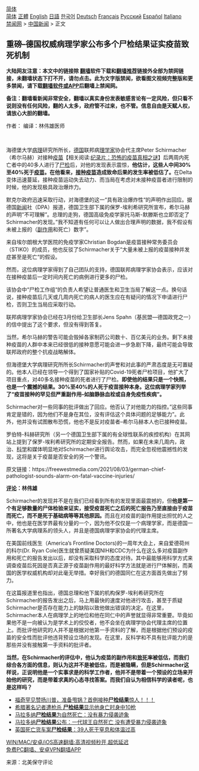  <!-- 面包屑导航 --> <div class="breadcrumb"><!-- GTranslate: https://gtranslate.io/ -->  <div class="switcher notranslate">  <div class="selected">  <a href="#" onclick="return false;"> 简体</a>  </div>  <div class="option">  <a href="https://www.bannedbook.org" onclick="doGTranslate('zh-CN|zh-CN');jQuery('div.switcher div.selected a').html(jQuery(this).html());return false;" title="简体中文" class="nturl selected"> 简体</a>  <a href="https://www.bannedbook.org/zh-tw/" onclick="doGTranslate('zh-CN|zh-TW');jQuery('div.switcher div.selected a').html(jQuery(this).html());return false;" title="繁體中文" class="nturl"> 正體</a>  <a href="https://www.bannedbook.org/en/" onclick="doGTranslate('zh-CN|en');jQuery('div.switcher div.selected a').html(jQuery(this).html());return false;" title="English" class="nturl"> English</a>  <a href="https://www.bannedbook.org/ja/" onclick="doGTranslate('zh-CN|ja');jQuery('div.switcher div.selected a').html(jQuery(this).html());return false;" title="日本語" class="nturl"> 日語</a>  <a href="https://www.bannedbook.org/ko/" onclick="doGTranslate('zh-CN|ko');jQuery('div.switcher div.selected a').html(jQuery(this).html());return false;" title="한국어" class="nturl"> 한국어</a>  <a href="https://www.bannedbook.org/de/" onclick="doGTranslate('zh-CN|de');jQuery('div.switcher div.selected a').html(jQuery(this).html());return false;" title="Deutsch" class="nturl"> Deutsch</a>  <a href="https://www.bannedbook.org/fr/" onclick="doGTranslate('zh-CN|fr');jQuery('div.switcher div.selected a').html(jQuery(this).html());return false;" title="Français" class="nturl"> Français</a>  <a href="https://www.bannedbook.org/ru/" onclick="doGTranslate('zh-CN|ru');jQuery('div.switcher div.selected a').html(jQuery(this).html());return false;" title="Русский" class="nturl"> Русский</a>  <a href="https://www.bannedbook.org/es/" onclick="doGTranslate('zh-CN|es');jQuery('div.switcher div.selected a').html(jQuery(this).html());return false;" title="Español" class="nturl"> Español</a>  <a href="https://www.bannedbook.org/it/" onclick="doGTranslate('zh-CN|it');jQuery('div.switcher div.selected a').html(jQuery(this).html());return false;" title="Italiano" class="nturl"> Italiano</a>  </div>  </div>      <div class='breadcrumb-sub'><!-- Breadcrumb NavXT 6.3.0 --> <a href="https://www.bannedbook.org/" class="home">禁闻网</a> &gt; <a href="https://www.bannedbook.org/bnews/cnnews/" class="category">中国新闻</a> &gt; 正文</div></div><h2>重磅–德国权威病理学家公布多个尸检结果证实疫苗致死机制</h2> <p class="notice"><b>大陆网友注意：本文中的链接除 <a href="https://github.com/bannedbook/fanqiang" >翻墙</a>软件下载和<a href="https://github.com/killgcd/justmysocks/blob/master/README.md">翻墙推荐</a>链接外全部为禁网链接，未翻墙状态下打不开，请勿点击。此为文字版禁闻，欲看图文视频完整版和更多禁闻，请下载<a href="https://github.com/bannedbook/fanqiang">翻墙软件或APP</a>后翻墙上禁闻网。</p><p>备注：翻墙看新闻非常安全，翻墙以真实身份发表敏感言论有一定风险，但只看不说则没有任何风险，翻的人太多，政府管不过来，也不管。信息自由是天赋人权，请放心大胆的翻墙。</b></p>  <div class="entry"> <p>作者： 编译：林伟雄医师</p> <p id="conimg">&nbsp;</p> <p>海德堡大学<a href="https://www.bannedbook.org/bnews/tag/%E7%97%85%E7%90%86/" class="st_tag internal_tag" rel="tag" title="标签 病理 下的日志">病理</a>研究所所长，<a href="https://www.bannedbook.org/bnews/tag/%e5%be%b7%e5%9b%bd/" class="st_tag internal_tag" rel="tag" title="标签 德国 下的日志">德国</a>联邦病<a href="https://www.bannedbook.org/bnews/tag/%E7%90%86%E5%AD%A6%E5%AE%B6/" class="st_tag internal_tag" rel="tag" title="标签 理学家 下的日志">理学家</a>协会代主席Peter Schirmacher（希尔马赫）对接种<span class='wp_keywordlink'><a href="https://www.bannedbook.org/bnews/tculture/20160630/551027.html" title="疫苗" target="_blank">疫苗</a></span>【相关阅读:<a href='https://www.bannedbook.org/bnews/topimagenews/20180408/925060.html' target='_blank'>纪录片：恐怖的疫苗真相之谜</a>】后两周内死亡者中的40多人进行了<a href="https://www.bannedbook.org/bnews/tag/%E5%B0%B8%E6%A3%80/" class="st_tag internal_tag" rel="tag" title="标签 尸检 下的日志">尸检</a>后，对他的发现表示震惊，<strong>他估计，这些人中间30%至40%死于<a href="https://www.bannedbook.org/bnews/tag/%e7%96%ab%e8%8b%97/" class="st_tag internal_tag" rel="tag" title="标签 疫苗 下的日志">疫苗</a>。在他看来，<a href="https://www.bannedbook.org/bnews/tag/%E6%8E%A5%E7%A7%8D%E7%96%AB%E8%8B%97/" class="st_tag internal_tag" rel="tag" title="标签 接种疫苗 下的日志">接种疫苗</a>造成致命后果的发生率被低估了。</strong>在Delta变体迅速蔓延，接种疫苗运动失去动力、而当局在考虑对未接种疫苗者进行限制的时候，他的发现极具政治爆炸力。</p> <p>默克尔政府迅速采取行动，对海德堡的这一“具有政治爆炸性“的声明作出回应。据德国<span class='wp_keywordlink_affiliate'><a href="https://www.bannedbook.org/" title="新闻">新闻</a></span>社（DPA）报道，德国卫生部下属的保罗-埃利希研究所宣布，希尔马赫的声明”不可理解”。总理的走狗，德国高级免疫学家托马斯-默滕斯也立即否定了Schirmacher的发现。”我不知道有任何可以让人做出合理声明的数据，我不假设有未被上报的（<a href="https://www.bannedbook.org/bnews/tag/%E5%89%AF%E4%BD%9C%E7%94%A8/" class="st_tag internal_tag" rel="tag" title="标签 副作用 下的日志">副作用</a>和死亡）数字”。</p> <p>来自埃尔朗根大学医院的免疫学家Christian Bogdan是疫苗接种常务委员会（STIKO）的成员，他也反驳了Schirmacher关于“大量未被上报的疫苗接种并发症甚至是死亡“的假设。</p>  <p>然而，这位病理学家得到了自己团队的支持，德国联邦病理学家协会表示，应该对在接种疫苗后一定时间内死亡的病例进行更多的尸检。</p> <p>该协会中“尸检工作组“的负责人希望让普通医生和卫生当局了解这一点。换句话说，接种疫苗后几天或几周内死亡的病人的医生应在有疑问的情况下申请进行尸检，否则卫生当局应采取行动。</p> <p>联邦病理学家协会已经在3月份给卫生部长Jens Spahn（基民盟—德国政党之一）的信中提出了这个要求，但没有得到答复。</p> <p>当然，希尔马赫的警告可能会毁掉各家制药公司数十、百亿美元的业务。剩下未接种疫苗的人群中本来已经很低的接种意愿可能会进一步急剧下降，最终可能会导致联邦政府的整个抗疫战略解体。</p> <p>但海德堡大学病理研究所所长Schirmacher的声誉和对此事的严肃态度是无可置疑的。他本人已经在领导一个得到了国家补贴的Covid-19死者尸检项目，他扩大了项目重点，对40多名接种疫苗的死者进行了尸检。<strong>即使他的结果只是一个快照，也是一个震撼的结果。30%至40%的人死于疫苗接种本身。这位病理学家列举了“疫苗接种的罕见但严重副作用–如脑静脉血栓或自身免疫性疾病”。</strong></p>  <p>Schirmacher对一些同事的批评做出了回应。他否认了对他能力的指控。”这些同事肯定是错的，因为他们不是身在其位，没有评估这个具体问题的足够能力”。此外，他并没有试图散布恐慌，他也不是反对疫苗者–希尔马赫本人也已接种疫苗。</p> <p>罗伯特-科赫研究所（另一个德国卫生部下属的有全球性联系的疾控机构）在其网站上提到了保罗-埃利希研究所的定期安全报告。然而，如果在未来几周内，政治、<span class='wp_keywordlink'><a href="https://www.bannedbook.org/forum11/topic309.html" title="禁片：“科学”的棍子" target="_blank">科学</a></span>和媒体明显地对Schirmacher进行舆论攻击，而完全忽视他震撼性的发现，这将是关于疫苗是否安全的另一个警讯。</p> <p>原文链接：https://freewestmedia.com/2021/08/03/german-chief-pathologist-sounds-alarm-on-fatal-vaccine-injuries/</p> <p><strong><span class='wp_keywordlink_affiliate'><a href="https://www.bannedbook.org/bnews/comments/" title="新闻评论" target="_blank">评论</a></span>：林伟雄</strong></p> <p>Schirmacher的发现并不是在我们已经看到所有的发现里面最震撼的，但<strong>他是第一个有足够数量的尸体检验来证实，接受疫苗死亡之后的死亡报告乃至直接由于疫苗而死亡，而不是死于基础病等等其他原因。</strong>而且在对疫苗的副作用提出担忧的人之中，他也是在医学界最有分量的一个，因为他不仅仅是一个病理学家，而是德国一所著名大学病理系的领头人，并且是德国病理学家协会的代理主席。</p>  <p>在美国前线医生（America’s Frontline Doctors)的一周年大会上，来自爱德荷州的科尔(Dr. Ryan Cole)医生就曾质疑美国NIH和CDC为什么在这么多对疫苗副作用和死亡的报告发出以后，却没有采取科学的态度对待。其中最能够用科学方式来调查疫苗后死因是否真正源于疫苗副作用的最好科学方法就是进行尸体解剖，而美国的医学权威机构却对此毫无举措。幸好我们的德国同仁在这方面首先做出了努力。</p> <p>在这篇报道里也指出，德国总理和他下属的机构保罗-埃利希研究所在Schirmacher的报告发出之后，马上用最快的速度对他进行攻击，甚至于质疑Schirmacher是否存在能力上的缺陷以致他做出错误的决定。在这里，Schirmacher本人在病理学上的地位和他在同仁中的声誉就显得非常重要。毕竟如果他不是一向被认为是学术上的佼佼者，他不会坐在病理学协会代理主席的位置上。而批评他研究的人并不是根据对他第一手资料的了解，而是根据他们预设的疫苗的安全性而批评他违背预设立场的发现。在这里，反科学和不具有批评能力的是那些并没有接触第一手资料的批评者。</p> <p><strong>当然，在Schirmacher的评估中，他认为疫苗的副作用和<a href="https://www.bannedbook.org/bnews/tag/%E8%87%B4%E6%AD%BB/" class="st_tag internal_tag" rel="tag" title="标签 致死 下的日志">致死</a>率被低估，而我们综合各方面的信息，则认为这并不是被低估，而是被隐瞒，但是Schirmacher这样说，正说明他是一个实事求是的科学工作者，他并不是带着一个预设的立场来开始他的研究，而是带着求真的心态寻找答案。而我们自认为相信科学的读者呢，也是这样吗？</strong></p> <ul class='op-related-articles' title='相关阅读'> <li><a href='https://www.bannedbook.org/bnews/bannedvideo/20210806/1601464.html' target='_blank'>福奇罕见赞扬川普，准备甩锅？首例接种<b>尸检结果</b>惊人！！！</a></li> <li><a href='https://www.bannedbook.org/bnews/baitai/20210411/1524013.html' target='_blank'>希腊著名记者遭枪杀 <b>尸检结果</b>显示他身亡时身中10枪</a></li> <li><a href='https://www.bannedbook.org/bnews/baitai/20201126/1437370.html' target='_blank'>马拉多纳<b>尸检结果</b>为自然死亡：没有暴力侵袭迹象</a></li> <li><a href='https://www.bannedbook.org/bnews/yule/20201126/1437365.html' target='_blank'>马拉多纳<b>尸检结果</b>公布：一代球王自然死亡 没有遭受暴力侵袭迹象</a></li> <li><a href='https://www.bannedbook.org/bnews/baitai/20200212/1275655.html' target='_blank'>英国死亡货车案<b>尸检结果</b>：39人死于窒息和体温过高</a></li> </ul> <p class="texttj"> <a href="https://github.com/bannedbook/fanqiang/wiki/V2ray%E6%9C%BA%E5%9C%BA" target="_blank">WIN/MAC/安卓/iOS高速翻墙:高清视频秒开,超低延迟</a><br/> <a href="https://github.com/bannedbook/fanqiang/wiki/%E7%A6%81%E9%97%BB%E7%BD%91%E5%AE%89%E5%8D%93%E7%BF%BB%E5%A2%99%E6%96%B0%E9%97%BBAPP" target="_blank">免费PC翻墙、安卓VPN翻墙APP</a></p><p> 来源：北美保守评论 </p> <a name='sharetosocial'></a>  <div style="margin-bottom:5px;padding-bottom:5px;clear:both"> <div id="archive-pix-1" class="banner-ads"> <!-- AuctionX Display platform tag START --> <div id="26318x728x90x621x_ADSLOT2" clicktrack="%%CLICK_URL_ESC%%"></div> <!-- AuctionX Display platform tag END --> </div> <div id="archive-pix-2" class="banner-ads"> <!-- AuctionX Display platform tag START --> <div id="26315x300x250x621x_ADSLOT2" clicktrack="%%CLICK_URL_ESC%%"></div> <!-- AuctionX Display platform tag END --> </div> </div>  <div id="archive-pix-1" class="banner-ads"> <!-- AuctionX Display platform tag START --> <div id="26318x728x90x621x_ADSLOT3" clicktrack="%%CLICK_URL_ESC%%"></div> <!-- AuctionX Display platform tag END --> </div> </div><!--END ENTRY--> 